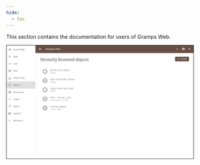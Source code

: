 ```yaml
---
hide:
  - toc
---
```


This section contains the documentation for users of Gramps Web.

![](history.png)